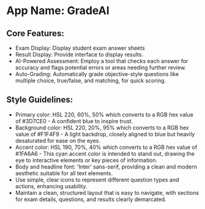 # **App Name**: GradeAl

## Core Features:

- Exam Display: Display student exam answer sheets
- Result Display: Provide interface to display results.
- AI-Powered Assessment: Employ a tool that checks each answer for accuracy and flags potential errors or areas needing further review.
- Auto-Grading: Automatically grade objective-style questions like multiple choice, true/false, and matching, for quick scoring.

## Style Guidelines:

- Primary color: HSL 220, 60%, 50% which converts to a RGB hex value of #3D7CE0 - A confident blue to inspire trust.
- Background color: HSL 220, 20%, 95% which converts to a RGB hex value of #F1F4F9 - A light backdrop, closely aligned to blue but heavily desaturated for ease on the eyes.
- Accent color: HSL 190, 70%, 40% which converts to a RGB hex value of #1FA6A6 - This cyan accent color is intended to stand out, drawing the eye to interactive elements or key pieces of information.
- Body and headline font: 'Inter' sans-serif, providing a clean and modern aesthetic suitable for all text elements.
- Use simple, clear icons to represent different question types and actions, enhancing usability.
- Maintain a clean, structured layout that is easy to navigate, with sections for exam details, questions, and results clearly demarcated.